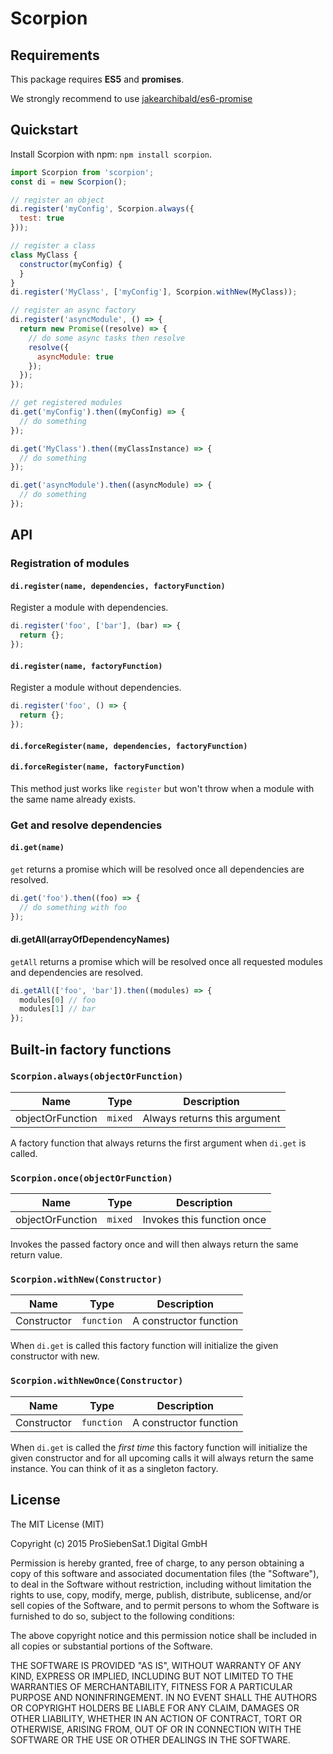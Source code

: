 # Scorpion

## Requirements
This package requires **ES5** and **promises**.

We strongly recommend to use [jakearchibald/es6-promise](https://github.com/jakearchibald/es6-promise)

## Quickstart
Install Scorpion with npm: `npm install scorpion`.

```javascript
import Scorpion from 'scorpion';
const di = new Scorpion();

// register an object
di.register('myConfig', Scorpion.always({
  test: true
}));

// register a class
class MyClass {
  constructor(myConfig) {
  }
}
di.register('MyClass', ['myConfig'], Scorpion.withNew(MyClass));

// register an async factory
di.register('asyncModule', () => {
  return new Promise((resolve) => {
    // do some async tasks then resolve
    resolve({
      asyncModule: true
    });
  });
});

// get registered modules
di.get('myConfig').then((myConfig) => {
  // do something
});

di.get('MyClass').then((myClassInstance) => {
  // do something
});

di.get('asyncModule').then((asyncModule) => {
  // do something
});
```

## API

### Registration of modules

#### `di.register(name, dependencies, factoryFunction)`

Register a module with dependencies.

```javascript
di.register('foo', ['bar'], (bar) => {
  return {};
});
```

#### `di.register(name, factoryFunction)`

Register a module without dependencies.

```javascript
di.register('foo', () => {
  return {};
});
```

#### `di.forceRegister(name, dependencies, factoryFunction)`
#### `di.forceRegister(name, factoryFunction)`

This method just works like `register` but won't throw when a module with the same name already exists.

### Get and resolve dependencies

#### `di.get(name)`

`get` returns a promise which will be resolved once all dependencies are resolved.

```javascript
di.get('foo').then((foo) => {
  // do something with foo
});
```

#### di.getAll(arrayOfDependencyNames)

`getAll` returns a promise which will be resolved once all requested modules and dependencies are resolved.

```javascript
di.getAll(['foo', 'bar']).then((modules) => {
  modules[0] // foo
  modules[1] // bar
});
```

## Built-in factory functions

### `Scorpion.always(objectOrFunction)`

Name | Type | Description
-----|------|------------
objectOrFunction | `mixed` | Always returns this argument

A factory function that always returns the first argument when `di.get` is called.

### `Scorpion.once(objectOrFunction)`

Name | Type | Description
-----|------|------------
objectOrFunction | `mixed` | Invokes this function once

Invokes the passed factory once and will then always return the same return value.

### `Scorpion.withNew(Constructor)`

Name | Type | Description
-----|------|------------
Constructor | `function` | A constructor function

When `di.get` is called this factory function will initialize the given constructor with new.

### `Scorpion.withNewOnce(Constructor)`

Name | Type | Description
-----|------|------------
Constructor | `function` | A constructor function

When `di.get` is called the *first time* this factory function will initialize 
the given constructor and for all upcoming calls it will always return the
same instance. You can think of it as a singleton factory.

## License

The MIT License (MIT)

Copyright (c) 2015 ProSiebenSat.1 Digital GmbH

Permission is hereby granted, free of charge, to any person obtaining a copy
of this software and associated documentation files (the "Software"), to deal
in the Software without restriction, including without limitation the rights
to use, copy, modify, merge, publish, distribute, sublicense, and/or sell
copies of the Software, and to permit persons to whom the Software is
furnished to do so, subject to the following conditions:

The above copyright notice and this permission notice shall be included in
all copies or substantial portions of the Software.

THE SOFTWARE IS PROVIDED "AS IS", WITHOUT WARRANTY OF ANY KIND, EXPRESS OR
IMPLIED, INCLUDING BUT NOT LIMITED TO THE WARRANTIES OF MERCHANTABILITY,
FITNESS FOR A PARTICULAR PURPOSE AND NONINFRINGEMENT. IN NO EVENT SHALL THE
AUTHORS OR COPYRIGHT HOLDERS BE LIABLE FOR ANY CLAIM, DAMAGES OR OTHER
LIABILITY, WHETHER IN AN ACTION OF CONTRACT, TORT OR OTHERWISE, ARISING FROM,
OUT OF OR IN CONNECTION WITH THE SOFTWARE OR THE USE OR OTHER DEALINGS IN
THE SOFTWARE.
